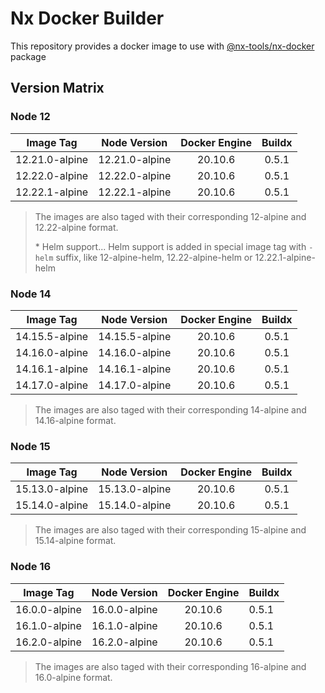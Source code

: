 # Nx Docker Builder

This repository provides a docker image to use with [@nx-tools/nx-docker](https://github.com/gperdomor/nx-tools/tree/master/packages/nx-docker) package

## Version Matrix

### Node 12

|   Image Tag    |  Node Version  | Docker Engine | Buildx |
| :------------: | :------------: | :-----------: | :----: |
| 12.21.0-alpine | 12.21.0-alpine |    20.10.6    | 0.5.1  |
| 12.22.0-alpine | 12.22.0-alpine |    20.10.6    | 0.5.1  |
| 12.22.1-alpine | 12.22.1-alpine |    20.10.6    | 0.5.1  |

> The images are also taged with their corresponding 12-alpine and 12.22-alpine format.
>
> \* Helm support... Helm support is added in special image tag with `-helm` suffix, like 12-alpine-helm, 12.22-alpine-helm or 12.22.1-alpine-helm

### Node 14

|   Image Tag    |  Node Version  | Docker Engine | Buildx |
| :------------: | :------------: | :-----------: | :----: |
| 14.15.5-alpine | 14.15.5-alpine |    20.10.6    | 0.5.1  |
| 14.16.0-alpine | 14.16.0-alpine |    20.10.6    | 0.5.1  |
| 14.16.1-alpine | 14.16.1-alpine |    20.10.6    | 0.5.1  |
| 14.17.0-alpine | 14.17.0-alpine |    20.10.6    | 0.5.1  |

> The images are also taged with their corresponding 14-alpine and 14.16-alpine format.

### Node 15

|   Image Tag    |  Node Version  | Docker Engine | Buildx |
| :------------: | :------------: | :-----------: | :----: |
| 15.13.0-alpine | 15.13.0-alpine |    20.10.6    | 0.5.1  |
| 15.14.0-alpine | 15.14.0-alpine |    20.10.6    | 0.5.1  |

> The images are also taged with their corresponding 15-alpine and 15.14-alpine format.

### Node 16

|   Image Tag   | Node Version  | Docker Engine | Buildx |
| :-----------: | :-----------: | :-----------: | ------ |
| 16.0.0-alpine | 16.0.0-alpine |    20.10.6    | 0.5.1  |
| 16.1.0-alpine | 16.1.0-alpine |    20.10.6    | 0.5.1  |
| 16.2.0-alpine | 16.2.0-alpine |    20.10.6    | 0.5.1  |

> The images are also taged with their corresponding 16-alpine and 16.0-alpine format.
